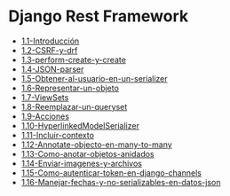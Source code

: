 # Django Rest Framework

[comment]:STARTING_GENERATED_TOC

* [1.1-Introducción](<./content/1.1-Introducción.md>)
* [1.2-CSRF-y-drf](<./content/1.2-CSRF-y-drf.md>)
* [1.3-perform-create-y-create](<./content/1.3-perform-create-y-create.md>)
* [1.4-JSON-parser](<./content/1.4-JSON-parser.md>)
* [1.5-Obtener-al-usuario-en-un-serializer](<./content/1.5-Obtener-al-usuario-en-un-serializer.md>)
* [1.6-Representar-un-objeto](<./content/1.6-Representar-un-objeto.md>)
* [1.7-ViewSets](<./content/1.7-ViewSets.md>)
* [1.8-Reemplazar-un-queryset](<./content/1.8-Reemplazar-un-queryset.md>)
* [1.9-Acciones](<./content/1.9-Acciones.md>)
* [1.10-HyperlinkedModelSerializer](<./content/1.10-HyperlinkedModelSerializer.md>)
* [1.11-Incluir-contexto](<./content/1.11-Incluir-contexto.md>)
* [1.12-Annotate-objecto-en-many-to-many](<./content/1.12-Annotate-objecto-en-many-to-many.md>)
* [1.13-Como-anotar-objetos-anidados](<./content/1.13-Como-anotar-objetos-anidados.md>)
* [1.14-Enviar-imagenes-y-archivos](<./content/1.14-Enviar-imagenes-y-archivos.md>)
* [1.15-Como-autenticar-token-en-django-channels](<./content/1.15-Como-autenticar-token-en-django-channels.md>)
* [1.16-Manejar-fechas-y-no-serializables-en-datos-json](<./content/1.16-Manejar-fechas-y-no-serializables-en-datos-json.md>)

[comment]:ENDING_GENERATED_TOC